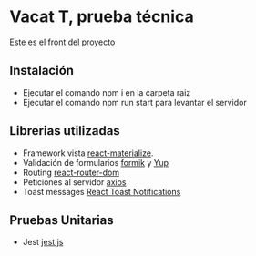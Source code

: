 # Vacat T, prueba técnica
Este es el front del proyecto

## Instalación
- Ejecutar el comando npm i en la carpeta raiz
- Ejecutar el comando npm run start para levantar el servidor

## Librerias utilizadas
- Framework vista [react-materialize](https://www.npmjs.com/package/react-materialize).
- Validación de formularios [formik](https://formik.org/) y [Yup](https://formik.org/docs/guides/validation)
- Routing [react-router-dom](https://reactrouter.com/)
- Peticiones al servidor [axios](https://www.npmjs.com/package/axios)
- Toast messages [React Toast Notifications](https://github.com/jossmac/react-toast-notifications)

## Pruebas Unitarias
- Jest [jest.js](https://jestjs.io/)